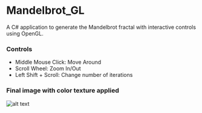 # Mandelbrot_GL
A C# application to generate the Mandelbrot fractal with interactive controls using OpenGL.

### Controls

- Middle Mouse Click: Move Around
- Scroll Wheel: Zoom In/Out
- Left Shift + Scroll: Change number of iterations

### Final image with color texture applied

![alt text](https://raw.githubusercontent.com/xShadoWalkeR/Mandelbrot_GL/main/final.png)
